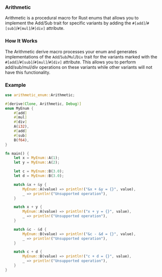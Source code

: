 ### Arithmetic

Arithmetic is a procedural macro for Rust enums that allows you to implement the Add/Sub trait for specific variants by adding the `#[add]`/`#[sub]`/`#[mul]`/`#[div]` attribute.

### How It Works

The Arithmetic derive macro processes your enum and generates implementations of the `Add`/`Sub`/`Mul`/`Div` trait for the variants marked with the `#[add]`/`#[sub]`/`#[mul]`/`#[div]` attribute. This allows you to perform add/sub/mul/div operations on these variants while other variants will not have this functionality.

### Example
```rust
use arithmetic_enum::Arithmetic;

#[derive(Clone, Arithmetic, Debug)]
enum MyEnum {
    #[add]
    #[mul]
    #[div]
    A(i32),
    #[add]
    #[sub]
    B(f64),
}

fn main() {
    let x = MyEnum::A(1);
    let y = MyEnum::A(2);

    let c = MyEnum::B(3.0);
    let d = MyEnum::B(3.0);

    match &x + &y {
        MyEnum::A(value) => println!("&x + &y = {}", value),
        _ => println!("Unsupported operation"),
    }

    match x + y {
        MyEnum::A(value) => println!("x + y = {}", value),
        _ => println!("Unsupported operation"),
    }

    match &c - &d {
        MyEnum::B(value) => println!("&c - &d = {}", value),
        _ => println!("Unsupported operation"),
    }

    match c + d {
        MyEnum::B(value) => println!("c + d = {}", value),
        _ => println!("Unsupported operation"),
    }
}

```
